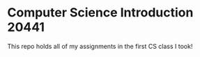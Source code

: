 # Computer Science Introduction 20441
This repo holds all of my assignments in the first CS class I took!
